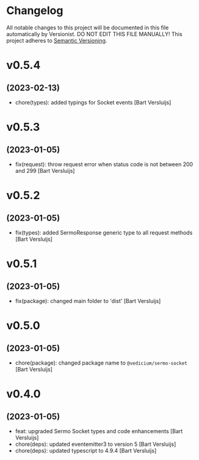 # Changelog

All notable changes to this project will be documented in this file
automatically by Versionist. DO NOT EDIT THIS FILE MANUALLY!
This project adheres to [Semantic Versioning](http://semver.org/).

# v0.5.4
## (2023-02-13)

* chore(types): added typings for Socket events [Bart Versluijs]

# v0.5.3
## (2023-01-05)

* fix(request): throw request error when status code is not between 200 and 299 [Bart Versluijs]

# v0.5.2
## (2023-01-05)

* fix(types): added SermoResponse generic type to all request methods [Bart Versluijs]

# v0.5.1
## (2023-01-05)

* fix(package): changed main folder to 'dist' [Bart Versluijs]

# v0.5.0
## (2023-01-05)

* chore(package): changed package name to `@vedicium/sermo-socket` [Bart Versluijs]

# v0.4.0
## (2023-01-05)

* feat: upgraded Sermo Socket types and code enhancements [Bart Versluijs]
* chore(deps): updated eventemitter3 to version 5 [Bart Versluijs]
* chore(deps): updated typescript to 4.9.4 [Bart Versluijs]
